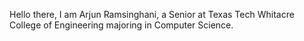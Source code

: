 Hello there, I am Arjun Ramsinghani, a Senior at Texas Tech Whitacre College of Engineering majoring in Computer Science.

<!---
aramsing/aramsing is a ✨ special ✨ repository because its `README.md` (this file) appears on your GitHub profile.
You can click the Preview link to take a look at your changes.
--->
